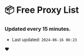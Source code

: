 # :package: Free Proxy List
### Updated every 15 minutes.

- Last updated: `2024-06-16 06:23`

:heart:
